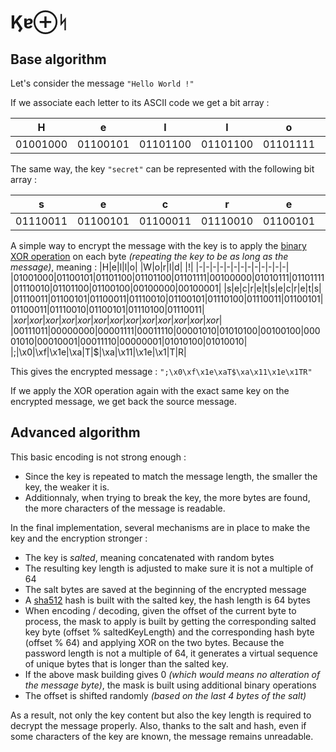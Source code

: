 # &#975;&#592;&oplus;&#5835;

## Base algorithm

Let's consider the message `"Hello World !"`

If we associate each letter to its ASCII code we get a bit array :

|H|e|l|l|o| |W|o|r|l|d| |!|
|-|-|-|-|-|-|-|-|-|-|-|-|-|
|01001000|01100101|01101100|01101100|01101111|00100000|01010111|01101111|01110010|01101100|01100100|00100000|00100001|

The same way, the key `"secret"` can be represented with the following bit array :

|s|e|c|r|e|t|
|-|-|-|-|-|-|
|01110011|01100101|01100011|01110010|01100101|01110100|

A simple way to encrypt the message with the key is to apply the [binary XOR operation](https://developer.mozilla.org/en-US/docs/Web/JavaScript/Reference/Operators/Bitwise_XOR) on each byte *(repeating the key to be as long as the message)*, meaning :
|H|e|l|l|o| |W|o|r|l|d| |!|
|-|-|-|-|-|-|-|-|-|-|-|-|-|
|01001000|01100101|01101100|01101100|01101111|00100000|01010111|01101111|01110010|01101100|01100100|00100000|00100001|
|s|e|c|r|e|t|s|e|c|r|e|t|s|
|01110011|01100101|01100011|01110010|01100101|01110100|01110011|01100101|01100011|01110010|01100101|01110100|01110011|
|*xor*|*xor*|*xor*|*xor*|*xor*|*xor*|*xor*|*xor*|*xor*|*xor*|*xor*|*xor*|*xor*|
|00111011|00000000|00001111|00011110|00001010|01010100|00100100|00001010|00010001|00011110|00000001|01010100|01010010|
|;|\x0|\xf|\x1e|\xa|T|$|\xa|\x11|\x1e|\x1|T|R|

This gives the encrypted message : `";\x0\xf\x1e\xaT$\xa\x11\x1e\x1TR"`

If we apply the XOR operation again with the exact same key on the encrypted message, we get back the source message.

## Advanced algorithm

This basic encoding is not strong enough :
* Since the key is repeated to match the message length, the smaller the key, the weaker it is.
* Additionnaly, when trying to break the key, the more bytes are found, the more characters of the message is readable.

In the final implementation, several mechanisms are in place to make the key and the encryption stronger :
* The key is _salted_, meaning concatenated with random bytes
* The resulting key length is adjusted to make sure it is not a multiple of 64
* The salt bytes are saved at the beginning of the encrypted message
* A [sha512](https://en.wikipedia.org/wiki/SHA-2) hash is built with the salted key, the hash length is 64 bytes
* When encoding / decoding, given the offset of the current byte to process, the mask to apply is built by getting the corresponding salted key byte (offset % saltedKeyLength) and the corresponding hash byte (offset % 64) and applying XOR on the two bytes. Because the password length is not a multiple of 64, it generates a virtual sequence of unique bytes that is longer than the salted key.
* If the above mask building gives 0 *(which would means no alteration of the message byte)*, the mask is built using additional binary operations
* The offset is shifted randomly *(based on the last 4 bytes of the salt)*

As a result, not only the key content but also the key length is required to decrypt the message properly. Also, thanks to the salt and hash, even if some characters of the key are known, the message remains unreadable.
